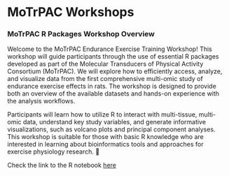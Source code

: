 # MoTrPAC Workshops

### MoTrPAC R Packages Workshop Overview

Welcome to the MoTrPAC Endurance Exercise Training Workshop! This workshop will guide participants through the use of essential R packages developed as part of the Molecular Transducers of Physical Activity Consortium (MoTrPAC). We will explore how to efficiently access, analyze, and visualize data from the first comprehensive multi-omic study of endurance exercise effects in rats. The workshop is designed to provide both an overview of the available datasets and hands-on experience with the analysis workflows.

Participants will learn how to utilize R to interact with multi-tissue, multi-omic data, understand key study variables, and generate informative visualizations, such as volcano plots and principal component analyses. This workshop is suitable for those with basic R knowledge who are interested in learning about bioinformatics tools and approaches for exercise physiology research. 

Check the link to the R notebook [here](rat-endurance-6m.Rmd)


